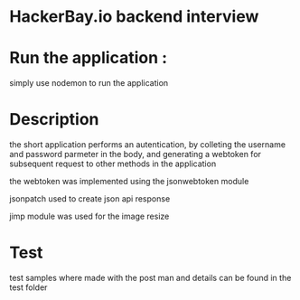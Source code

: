 HackerBay.io backend interview
=========

Run the application : 
==================
simply use nodemon to run the application

Description
======

the short application performs an autentication, by colleting the username and password parmeter in the body, and generating a webtoken for subsequent request to other methods in the application

the webtoken was implemented using the jsonwebtoken module

jsonpatch used to create json api response

jimp module was used for the image resize

Test
=====
test samples where made with the post man and details can be found in the test folder